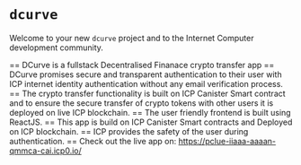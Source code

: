 # `dcurve`

Welcome to your new `dcurve` project and to the Internet Computer development community. 

== DCurve is a fullstack Decentralised Finanace crypto transfer app
== DCurve promises secure and transparent authentication to their user with ICP internet identity authentication without any email verification process.
== The crypto transfer functionality is built on ICP Canister Smart contract and to ensure the secure transfer of crypto tokens with other users it is deployed on live ICP blockchain.
== The user friendly frontend is built using ReactJS.
== This app is build on ICP Canister Smart contracts and Deployed on ICP blockchain.
== ICP provides the safety of the user during authentication.
== Check out the live app on: https://pclue-iiaaa-aaaan-qmmca-cai.icp0.io/
